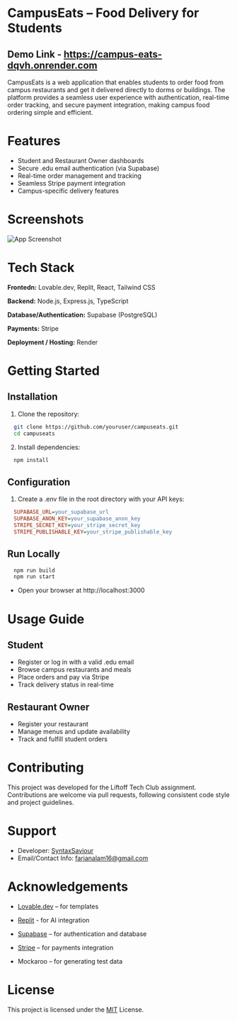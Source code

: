 
# CampusEats – Food Delivery for Students

## Demo Link - https://campus-eats-dqvh.onrender.com

CampusEats is a web application that enables students to order food from campus restaurants and get it delivered directly to dorms or buildings. The platform provides a seamless user experience with authentication, real-time order tracking, and secure payment integration, making campus food ordering simple and efficient.
# Features

- Student and Restaurant Owner dashboards
- Secure .edu email authentication (via Supabase)
- Real-time order management and tracking
- Seamless Stripe payment integration
- Campus-specific delivery features


# Screenshots

![App Screenshot](https://via.placeholder.com/468x300?text=App+Screenshot+Here)


# Tech Stack

**Frontedn:** Lovable.dev, Replit, React, Tailwind CSS

**Backend:** Node.js, Express.js, TypeScript

**Database/Authentication:** Supabase (PostgreSQL)

**Payments:** Stripe

**Deployment / Hosting:** Render

# Getting Started

## Installation

1. Clone the repository:
```bash
  git clone https://github.com/youruser/campuseats.git
  cd campuseats
```

2. Install dependencies:
```bash
  npm install
```

## Configuration

1. Create a .env file in the root directory with your API keys:
```ini
  SUPABASE_URL=your_supabase_url
  SUPABASE_ANON_KEY=your_supabase_anon_key
  STRIPE_SECRET_KEY=your_stripe_secret_key
  STRIPE_PUBLISHABLE_KEY=your_stripe_publishable_key
```

## Run Locally
```bash
  npm run build
  npm run start
```
- Open your browser at http://localhost:3000
# Usage Guide

## Student
- Register or log in with a valid .edu email
- Browse campus restaurants and meals
- Place orders and pay via Stripe
- Track delivery status in real-time
## Restaurant Owner
- Register your restaurant
- Manage menus and update availability
- Track and fulfill student orders


# Contributing

This project was developed for the Liftoff Tech Club assignment. Contributions are welcome via pull requests, following consistent code style and project guidelines.


# Support

- Developer: [SyntaxSaviour](https://github.com/SyntaxSaviour)
- Email/Contact Info: farjanalam16@gmail.com


# Acknowledgements

- [Lovable.dev](https://lovable.dev/) – for templates

- [Replit](https://replit.com/) - for AI integration

- [Supabase](https://supabase.com/) – for authentication and database

- [Stripe](https://stripe.com/in) – for payments integration

- Mockaroo – for generating test data


# License

This project is licensed under the [MIT](https://choosealicense.com/licenses/mit/) License.


